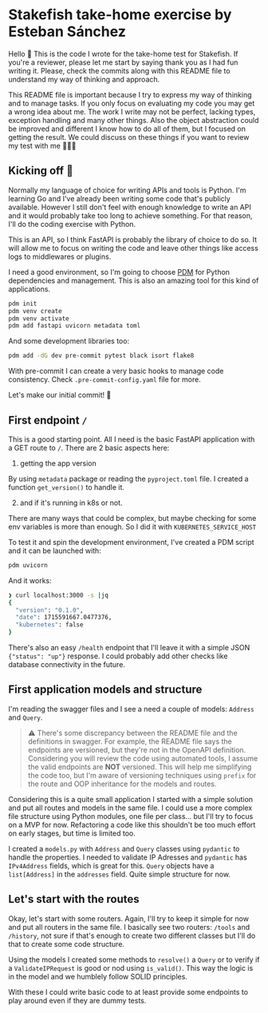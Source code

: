 # Stakefish take-home exercise by Esteban Sánchez

Hello 👋 This is the code I wrote for the take-home test for Stakefish. If you're a reviewer, please let me start by saying thank you as I had fun writing it. Please, check the commits along with this README file to understand my way of thinking and approach.

This README file is important because I try to express my way of thinking and to manage tasks. If you only focus on evaluating my code you may get a wrong idea about me. The work I write may not be perfect, lacking types, exception handling and many other things. Also the object abstraction could be improved and different I know how to do all of them, but I focused on getting the result. We could discuss on these things if you want to review my test with me 🧑🏻‍💻

## Kicking off 🦵

Normally my language of choice for writing APIs and tools is Python. I'm learning Go and I've already been writing some code that's publicly available. However I still don't feel with enough knowledge to write an API and it would probably take too long to achieve something. For that reason, I'll do the coding exercise with Python.

This is an API, so I think FastAPI is probably the library of choice to do so. It will allow me to focus on writing the code and leave other things like access logs to middlewares or plugins.

I need a good environment, so I'm going to choose [PDM](https://pdm-project.org/latest/) for Python dependencies and management. This is also an amazing tool for this kind of applications.

```bash
pdm init
pdm venv create
pdm venv activate
pdm add fastapi uvicorn metadata toml
```

And some development libraries too:

```bash
pdm add -dG dev pre-commit pytest black isort flake8
```

With pre-commit I can create a very basic hooks to manage code consistency. Check `.pre-commit-config.yaml` file for more.

Let's make our initial commit! 🌟

## First endpoint `/`

This is a good starting point. All I need is the basic FastAPI application with a GET route to `/`. There are 2 basic aspects here:

1. getting the app version

By using `metadata` package or reading the `pyproject.toml` file. I created a function `get_version()` to handle it.

2. and if it's running in k8s or not.

There are many ways that could be complex, but maybe checking for some env variables is more than enough. So I did it with `KUBERNETES_SERVICE_HOST`

To test it and spin the development environment, I've created a PDM script and it can be launched with:

```bash
pdm uvicorn
```

And it works:

```bash
❯ curl localhost:3000 -s |jq
{
  "version": "0.1.0",
  "date": 1715591667.0477376,
  "kubernetes": false
}
```

There's also an easy `/health` endpoint that I'll leave it with a simple JSON `{"status": "up"}` response. I could probably add other checks like database connectivity in the future.

## First application models and structure

I'm reading the swagger files and I see a need a couple of models: `Address` and `Query`.

> :warning: There's some discrepancy between the README file and the definitions in swagger. For example, the README file says the endpoints are versioned, but they're not in the OpenAPI definition. Considering you will review the code using automated tools, I assume the valid endpoints are **NOT** versioned. This will help me simplifying the code too, but I'm aware of versioning techniques using `prefix` for the route and OOP inheritance for the models and routes.

Considering this is a quite small application I started with a simple solution and put all routes and models in the same file. I could use a more complex file structure using Python modules, one file per class... but I'll try to focus on a MVP for now. Refactoring a code like this shouldn't be too much effort on early stages, but time is limited too.

I created a `models.py` with `Address` and `Query` classes using `pydantic` to handle the properties. I needed to validate IP Adresses and `pydantic` has `IPv4Address` fields, which is great for this. `Query` objects have a `list[Address]` in the `addresses` field. Quite simple structure for now.

## Let's start with the routes

Okay, let's start with some routers. Again, I'll try to keep it simple for now and put all routers in the same file. I basically see two routers: `/tools` and  `/history`, not sure if that's enough to create two different classes but I'll do that to create some code structure.

Using the models I created some methods to `resolve()` a `Query` or to verify if a `ValidateIPRequest` is good or nod using `is_valid()`. This way the logic is in the model and we humblely follow SOLID principles.

With these I could write basic code to at least provide some endpoints to play around even if they are dummy tests.
